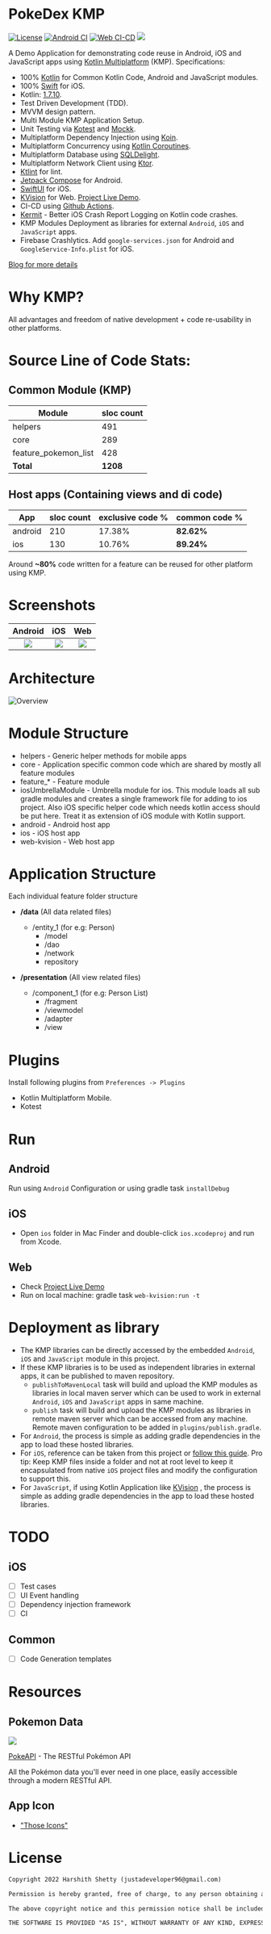 # PokeDex KMP
[![License](https://img.shields.io/badge/license-MIT-blue)](https://opensource.org/licenses/MIT)
[![Android CI](https://github.com/har5hit/PokeDex-KMP/actions/workflows/android_ci.yml/badge.svg)](https://github.com/har5hit/PokeDex-KMP/actions/workflows/android_ci.yml)
[![Web CI-CD](https://github.com/har5hit/PokeDex-KMP/actions/workflows/web_ci_cd.yml/badge.svg)](https://github.com/har5hit/PokeDex-KMP/actions/workflows/web_ci_cd.yml)
[![](https://androidweekly.net/issues/issue-528/badge)](https://androidweekly.net/issues/issue-528)

A Demo Application for demonstrating code reuse in Android, iOS and JavaScript apps using [Kotlin Multiplatform](https://kotlinlang.org/docs/multiplatform.html) (KMP).
Specifications:
* 100% [Kotlin](https://kotlinlang.org/) for Common Kotlin Code, Android and JavaScript modules.
* 100% [Swift](https://www.swift.org/) for iOS.
* Kotlin: [1.7.10](https://kotlinlang.org/docs/releases.html).
* Test Driven Development (TDD).
* MVVM design pattern.
* Multi Module KMP Application Setup.
* Unit Testing via [Kotest](https://github.com/kotest/kotest) and [Mockk](https://mockk.io/).
* Multiplatform Dependency Injection using [Koin](https://insert-koin.io/).
* Multiplatform Concurrency using [Kotlin Coroutines](https://github.com/Kotlin/kotlinx.coroutines).
* Multiplatform Database using [SQLDelight](https://github.com/cashapp/sqldelight).
* Multiplatform Network Client using [Ktor](https://ktor.io/).
* [Ktlint](https://ktlint.github.io/) for lint.
* [Jetpack Compose](https://developer.android.com/jetpack/compose) for Android.
* [SwiftUI](https://developer.apple.com/xcode/swiftui/) for iOS.
* [KVision](https://kvision.io/) for Web. [Project Live Demo](https://har5hit.github.io/PokeDex-KMP/).
* CI-CD using [Github Actions](https://github.com/features/actions).
* [Kermit](https://github.com/touchlab/Kermit) - Better iOS Crash Report Logging on Kotlin code crashes.
* KMP Modules Deployment as libraries for external `Android`, `iOS` and `JavaScript` apps.
* Firebase Crashlytics. Add `google-services.json` for Android and `GoogleService-Info.plist` for iOS.

[Blog for more details](https://har5hitn95.medium.com/experience-using-kmp-in-production-apps-for-a-year-2474406d99d4)

# Why KMP?
All advantages and freedom of native development + code re-usability in other platforms.

# Source Line of Code Stats:

## Common Module (KMP)
| Module              | sloc count |
|----------------------|-----|
| helpers              | 491 |
| core                 | 289 |
| feature_pokemon_list | 428 |
| **Total** | **1208** |

## Host apps (Containing views and di code)
| App              | sloc count | exclusive code % | common code % |
|----------------------|-----|-----|-----|
| android              | 210 | 17.38% | **82.62%**|
| ios                 | 130 | 10.76% | **89.24%**|

Around **~80%** code written for a feature can be reused for other platform using KMP.

# Screenshots
Android             |  iOS |  Web
:-------------------------:|:-------------------------:|:-------------------------:
![](https://github.com/har5hit/PokeDex-KMP/blob/master/assets/screenshot_android.png?raw=true)  |  ![](https://github.com/har5hit/PokeDex-KMP/blob/master/assets/screenshot_ios.png?raw=true) | ![](https://github.com/har5hit/PokeDex-KMP/blob/master/assets/screenshot_web.png?raw=true)


# Architecture

![Overview](https://github.com/har5hit/PokeDex-KMP/blob/master/assets/architecture.svg?raw=true)

# Module Structure
* helpers - Generic helper methods for mobile apps
* core - Application specific common code which are shared by mostly all feature modules
* feature_* - Feature module
* iosUmbrellaModule - Umbrella module for ios. This module loads all sub gradle modules and creates a single framework file for adding to ios project. Also iOS specific helper code which needs kotlin access should be put here. Treat it as extension of iOS module with Kotlin support. 
* android - Android host app
* ios - iOS host app
* web-kvision - Web host app


# Application Structure

Each individual feature folder structure

* **/data** (All data related files)
  * /entity_1 (for e.g: Person)
    * /model
    * /dao
    * /network
    * repository

* **/presentation** (All view related files)
  * /component_1 (for e.g: Person List)
    * /fragment
    * /viewmodel
    * /adapter
    * /view

# Plugins
Install following plugins from `Preferences -> Plugins`
- Kotlin Multiplatform Mobile.
- Kotest

# Run
## Android
Run using `Android` Configuration or using gradle task `installDebug`
## iOS
- Open `ios` folder in Mac Finder and double-click `ios.xcodeproj` and run from Xcode.
## Web
- Check [Project Live Demo](https://har5hit.github.io/PokeDex-KMP/)
- Run on local machine: gradle task `web-kvision:run -t`

# Deployment as library

* The KMP libraries can be directly accessed by the embedded `Android`, `iOS` and `JavaScript` module in this project.
* If these KMP libraries is to be used as independent libraries in external apps, it can be published to maven repository.
    * `publishToMavenLocal` task will build and upload the KMP modules as libraries in local maven server which can be used to work in external `Android`, `iOS` and `JavaScript` apps in same machine.
    * `publish` task will build and upload the KMP modules as libraries in remote maven server which can be accessed from any machine. Remote maven configuration to be added in `plugins/publish.gradle`.
* For `Android`, the process is simple as adding gradle dependencies in the app to load these hosted libraries.
* For `iOS`, reference can be taken from this project or [follow this guide](https://kotlinlang.org/docs/multiplatform-mobile-integrate-in-existing-app.html#make-your-cross-platform-application-work-on-ios).
Pro tip: Keep KMP files inside a folder and not at root level to keep it encapsulated from native `iOS` project files and modify the configuration to support this.
* For `JavaScript`, if using Kotlin Application like [KVision](https://kvision.io/) , the process is simple as adding gradle dependencies in the app to load these hosted libraries. 

# TODO
## iOS
- [ ] Test cases
- [ ] UI Event handling
- [ ] Dependency injection framework
- [ ] CI

## Common
- [ ] Code Generation templates

# Resources

## Pokemon Data

<img src="https://user-images.githubusercontent.com/24237865/83422649-d1b1d980-a464-11ea-8c91-a24fdf89cd6b.png"/>

[PokeAPI](https://pokeapi.co/) - The RESTful Pokémon API

All the Pokémon data you'll ever need in one place,
easily accessible through a modern RESTful API.

## App Icon
* ["Those Icons"](https://www.flaticon.com/authors/those-icons)

# License
```xml
Copyright 2022 Harshith Shetty (justadeveloper96@gmail.com)

Permission is hereby granted, free of charge, to any person obtaining a copy of this software and associated documentation files (the "Software"), to deal in the Software without restriction, including without limitation the rights to use, copy, modify, merge, publish, distribute, sublicense, and/or sell copies of the Software, and to permit persons to whom the Software is furnished to do so, subject to the following conditions:

The above copyright notice and this permission notice shall be included in all copies or substantial portions of the Software.

THE SOFTWARE IS PROVIDED "AS IS", WITHOUT WARRANTY OF ANY KIND, EXPRESS OR IMPLIED, INCLUDING BUT NOT LIMITED TO THE WARRANTIES OF MERCHANTABILITY, FITNESS FOR A PARTICULAR PURPOSE AND NONINFRINGEMENT. IN NO EVENT SHALL THE AUTHORS OR COPYRIGHT HOLDERS BE LIABLE FOR ANY CLAIM, DAMAGES OR OTHER LIABILITY, WHETHER IN AN ACTION OF CONTRACT, TORT OR OTHERWISE, ARISING FROM, OUT OF OR IN CONNECTION WITH THE SOFTWARE OR THE USE OR OTHER DEALINGS IN THE SOFTWARE.
```
